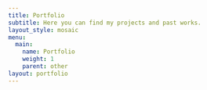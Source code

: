 ```yaml
---
title: Portfolio
subtitle: Here you can find my projects and past works.
layout_style: mosaic
menu:
  main:
    name: Portfolio
    weight: 1
    parent: other
layout: portfolio
---
```

